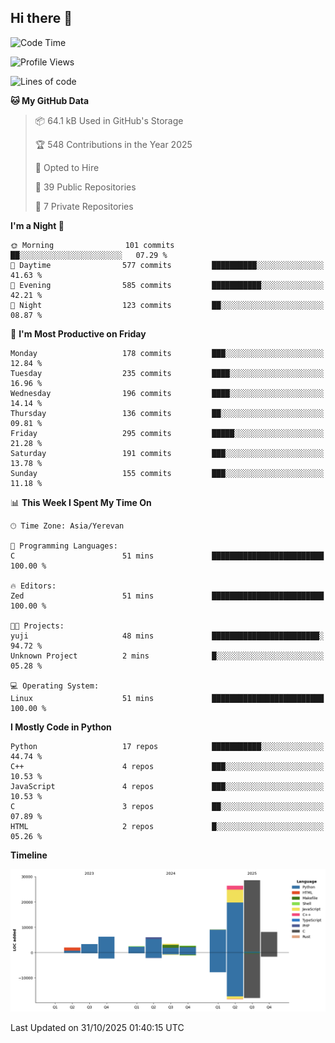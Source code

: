 ## Hi there 👋

<!--START_SECTION:waka-->
![Code Time](http://img.shields.io/badge/Code%20Time-1%2C310%20hrs%203%20mins-blue)

![Profile Views](http://img.shields.io/badge/Profile%20Views-0-blue)

![Lines of code](https://img.shields.io/badge/From%20Hello%20World%20I%27ve%20Written-98.1%20thousand%20lines%20of%20code-blue)

**🐱 My GitHub Data** 

> 📦 64.1 kB Used in GitHub's Storage 
 > 
> 🏆 548 Contributions in the Year 2025
 > 
> 💼 Opted to Hire
 > 
> 📜 39 Public Repositories 
 > 
> 🔑 7 Private Repositories 
 > 
**I'm a Night 🦉** 

```text
🌞 Morning                101 commits         ██░░░░░░░░░░░░░░░░░░░░░░░   07.29 % 
🌆 Daytime                577 commits         ██████████░░░░░░░░░░░░░░░   41.63 % 
🌃 Evening                585 commits         ███████████░░░░░░░░░░░░░░   42.21 % 
🌙 Night                  123 commits         ██░░░░░░░░░░░░░░░░░░░░░░░   08.87 % 
```
📅 **I'm Most Productive on Friday** 

```text
Monday                   178 commits         ███░░░░░░░░░░░░░░░░░░░░░░   12.84 % 
Tuesday                  235 commits         ████░░░░░░░░░░░░░░░░░░░░░   16.96 % 
Wednesday                196 commits         ████░░░░░░░░░░░░░░░░░░░░░   14.14 % 
Thursday                 136 commits         ██░░░░░░░░░░░░░░░░░░░░░░░   09.81 % 
Friday                   295 commits         █████░░░░░░░░░░░░░░░░░░░░   21.28 % 
Saturday                 191 commits         ███░░░░░░░░░░░░░░░░░░░░░░   13.78 % 
Sunday                   155 commits         ███░░░░░░░░░░░░░░░░░░░░░░   11.18 % 
```


📊 **This Week I Spent My Time On** 

```text
🕑︎ Time Zone: Asia/Yerevan

💬 Programming Languages: 
C                        51 mins             █████████████████████████   100.00 % 

🔥 Editors: 
Zed                      51 mins             █████████████████████████   100.00 % 

🐱‍💻 Projects: 
yuji                     48 mins             ████████████████████████░   94.72 % 
Unknown Project          2 mins              █░░░░░░░░░░░░░░░░░░░░░░░░   05.28 % 

💻 Operating System: 
Linux                    51 mins             █████████████████████████   100.00 % 
```

**I Mostly Code in Python** 

```text
Python                   17 repos            ███████████░░░░░░░░░░░░░░   44.74 % 
C++                      4 repos             ███░░░░░░░░░░░░░░░░░░░░░░   10.53 % 
JavaScript               4 repos             ███░░░░░░░░░░░░░░░░░░░░░░   10.53 % 
C                        3 repos             ██░░░░░░░░░░░░░░░░░░░░░░░   07.89 % 
HTML                     2 repos             █░░░░░░░░░░░░░░░░░░░░░░░░   05.26 % 
```



**Timeline**

![Lines of Code chart](https://raw.githubusercontent.com/0xM4LL0C/0xM4LL0C/main/assets/bar_graph.png)


 Last Updated on 31/10/2025 01:40:15 UTC
<!--END_SECTION:waka-->
